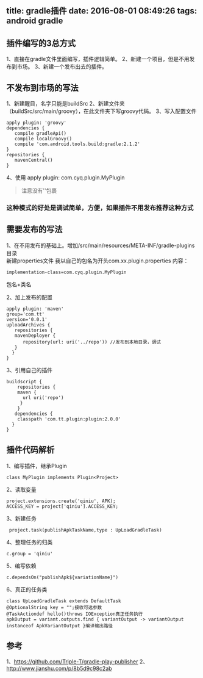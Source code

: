 title: gradle插件
date: 2016-08-01 08:49:26
tags: android  gradle
---

##  插件编写的3总方式
1、直接在gradle文件里面编写，插件逻辑简单。
2、新建一个项目，但是不用发布到市场。
3、新建一个发布出去的插件。

## 不发布到市场的写法
1、新建醒目，名字只能是buildSrc
2、新建文件夹（buildSrc/src/main/groovy），在此文件夹下写groovy代码。
3、写入配置文件
```
apply plugin: 'groovy'
dependencies {    
   compile gradleApi()    
   compile localGroovy()  
   compile 'com.android.tools.build:gradle:2.1.2'
}
repositories {   
   mavenCentral()
}
```
4、使用  apply plugin: com.cyq.plugin.MyPlugin  
>注意没有''包裹

### 这种模式的好处是调试简单，方便，如果插件不用发布推荐这种方式

## 需要发布的写法
1、在不用发布的基础上。增加/src/main/resources/META-INF/gradle-plugins目录   
新建properties文件  我以自己的包名为开头com.xx.plugin.properties
内容：
```
implementation-class=com.cyq.plugin.MyPlugin
```
包名+类名

2、加上发布的配置
```
apply plugin: 'maven'
group='com.tt'
version='0.0.1'
uploadArchives {   
   repositories {       
   mavenDeployer {         
      repository(url: uri('../repo')) //发布到本地目录，调试      
   }  
  }
}
```
3、引用自己的插件
```
buildscript { 
    repositories { 
    maven { 
      url uri('repo')
     } 
    } 
   dependencies { 
    classpath 'com.tt.plugin:plugin:2.0.0' 
  }
}
```


## 插件代码解析
1、编写插件，继承Plugin
```
class MyPlugin implements Plugin<Project> 
```
2、读取变量
```
project.extensions.create('qiniu', APK);
ACCESS_KEY = project['qiniu'].ACCESS_KEY;
```
3、新建任务
```
 project.task(publishApkTaskName,type : UpLoadGradleTask)
```
4、整理任务的归类
```
c.group = 'qiniu'
```
5、编写依赖
```
c.dependsOn("publishApk${variationName}")
```
6、真正的任务类
```
class UpLoadGradleTask extends DefaultTask
@OptionalString key = "";接收可选参数
@TaskActiondef hello()throws IOException真正任务执行
apkOutput = variant.outputs.find { variantOutput -> variantOutput instanceof ApkVariantOutput }编译输出路径
```


## 参考
1、https://github.com/Triple-T/gradle-play-publisher
2、http://www.jianshu.com/p/8b5d9c98c2ab